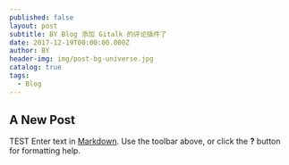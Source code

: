 ```yaml
---
published: false
layout: post
subtitle: BY Blog 添加 Gitalk 的评论插件了
date: 2017-12-19T00:00:00.000Z
author: BY
header-img: img/post-bg-universe.jpg
catalog: true
tags:
  - Blog
---
```

## A New Post
TEST
Enter text in [Markdown](http://daringfireball.net/projects/markdown/). Use the toolbar above, or click the **?** button for formatting help.
